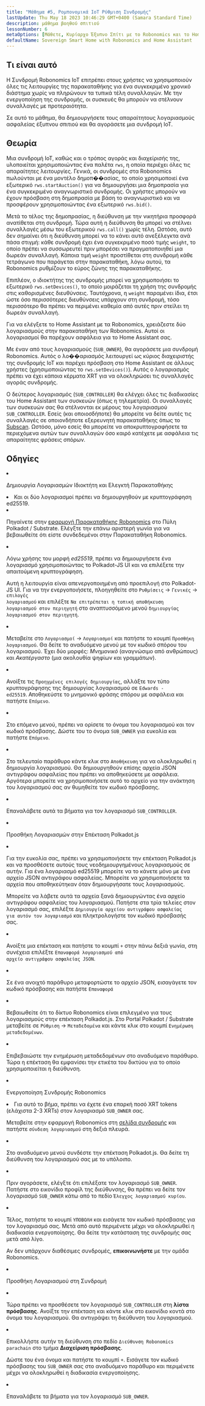 ```yaml
---
title: "Μάθημα #5, Ρομπονομικά IoT Ρύθμιση Συνδρομής"
lastUpdate: Thu May 18 2023 10:46:29 GMT+0400 (Samara Standard Time)
description: μάθημα βοηθού σπιτιού
lessonNumber: 6
metaOptions: [Μάθετε, Κυρίαρχο Έξυπνο Σπίτι με το Robonomics και το Home Assistant]
defaultName: Sovereign Smart Home with Robonomics and Home Assistant
---
```



## Τι είναι αυτό

Η Συνδρομή Robonomics IoT επιτρέπει στους χρήστες να χρησιμοποιούν όλες τις λειτουργίες της παρακαταθήκης για ένα συγκεκριμένο χρονικό διάστημα χωρίς να πληρώνουν τα τυπικά τέλη συναλλαγών. Με την ενεργοποίηση της συνδρομής, οι συσκευές θα μπορούν να στέλνουν συναλλαγές με προτεραιότητα.

Σε αυτό το μάθημα, θα δημιουργήσετε τους απαραίτητους λογαριασμούς ασφαλείας έξυπνου σπιτιού και θα αγοράσετε μια συνδρομή IoT.

## Θεωρία

Μια συνδρομή IoT, καθώς και ο τρόπος αγοράς και διαχείρισής της, υλοποιείται χρησιμοποιώντας ένα παλέτα <code>rws</code>, η οποία περιέχει όλες τις απαραίτητες λειτουργίες. Γενικά, οι συνδρομές στα Robonomics πωλούνται με ένα μοντέλο δημοπ��ασίας, το οποίο χρησιμοποιεί ένα εξωτερικό <code>rws.startAuction()</code> για να δημιουργήσει μια δημοπρασία για ένα συγκεκριμένο αναγνωριστικό συνδρομής. Οι χρήστες μπορούν να έχουν πρόσβαση στη δημοπρασία με βάση το αναγνωριστικό και να προσφέρουν χρησιμοποιώντας ένα εξωτερικό <code>rws.bid()</code>.

Μετά το τέλος της δημοπρασίας, η διεύθυνση με την νικητήρια προσφορά ανατίθεται στη συνδρομή. Τώρα αυτή η διεύθυνση θα μπορεί να στέλνει συναλλαγές μέσω του εξωτερικού <code>rws.call()</code> χωρίς τέλη. Ωστόσο, αυτό δεν σημαίνει ότι η διεύθυνση μπορεί να το κάνει αυτό ανεξέλεγκτα ανά πάσα στιγμή: κάθε συνδρομή έχει ένα συγκεκριμένο ποσό τιμής <code>weight</code>, το οποίο πρέπει να συσσωρευτεί πριν μπορέσει να πραγματοποιηθεί μια δωρεάν συναλλαγή. Κάποια τιμή <code>weight</code> προστίθεται στη συνδρομή κάθε τετράγωνο που παράγεται στην παρακαταθήκη, λόγω αυτού, τα Robonomics ρυθμίζουν το εύρος ζώνης της παρακαταθήκης.

Επιπλέον, ο ιδιοκτήτης της συνδρομής μπορεί να χρησιμοποιήσει το εξωτερικό <code>rws.setDevices()</code>, το οποίο μοιράζεται τη χρήση της συνδρομής στις καθορισμένες διευθύνσεις. Ταυτόχρονα, η <code>weight</code> παραμένει ίδια, έτσι ώστε όσο περισσότερες διευθύνσεις υπάρχουν στη συνδρομή, τόσο περισσότερο θα πρέπει να περιμένει καθεμία από αυτές πριν στείλει τη δωρεάν συναλλαγή.

Για να ελέγξετε το Home Assistant με τα Robonomics, χρειάζεστε δύο λογαριασμούς στην παρακαταθήκη των Robonomics. Αυτοί οι λογαριασμοί θα παρέχουν ασφάλεια για το Home Assistant σας.

Με έναν από τους λογαριασμούς (<code>SUB_OWNER</code>), θα αγοράσετε μια συνδρομή Robonomics. Αυτός ο λο��αριασμός λειτουργεί ως κύριος διαχειριστής της συνδρομής IoT και παρέχει πρόσβαση στο Home Assistant σε άλλους χρήστες (χρησιμοποιώντας το <code>rws.setDevices()</code>). Αυτός ο λογαριασμός πρέπει να έχει κάποια κέρματα XRT για να ολοκληρώσει τις συναλλαγές αγοράς συνδρομής.

Ο δεύτερος λογαριασμός (<code>SUB_CONTROLLER</code>) θα ελέγχει όλες τις διαδικασίες του Home Assistant των συσκευών (όπως η τηλεμετρία). Οι συναλλαγές των συσκευών σας θα στέλνονται εκ μέρους του λογαριασμού <code>SUB_CONTROLLER</code>. Εσείς (και οποιοσδήποτε) θα μπορείτε να δείτε αυτές τις συναλλαγές σε οποιονδήποτε εξερευνητή παρακαταθήκης όπως το [Subscan](https://robonomics.subscan.io/). Ωστόσο, μόνο εσείς θα μπορείτε να αποκρυπτογραφήσετε τα περιεχόμενα αυτών των συναλλαγών όσο καιρό κατέχετε με ασφάλεια τις απαραίτητες φράσεις σπόρων.

## Οδηγίες

<List type="numbers">

<li>

Δημιουργία Λογαριασμών Ιδιοκτήτη και Ελεγκτή Παρακαταθήκης

<List>

<li>

<robo-academy-note type="warning" title="WARNING">
Και οι δύο λογαριασμοί πρέπει να δημιουργηθούν με κρυπτογράφηση ed25519.
</robo-academy-note>

</li>

<li>

Πηγαίνετε στην [εφαρμογή Παρακαταθήκης Robonomics](https://polkadot.js.org/apps/?rpc=wss%3A%2F%2Fkusama.rpc.robonomics.network%2F#/) στο Πύλη Polkadot / Substrate. Ελέγξτε την επάνω αριστερή γωνία για να βεβαιωθείτε ότι είστε συνδεδεμένοι στην Παρακαταθήκη Robonomics.

</li>

<li>

Λόγω χρήσης του μορφή *ed25519*, πρέπει να δημιουργήσετε ένα λογαριασμό χρησιμοποιώντας το Polkadot-JS UI και να επιλέξετε την απαιτούμενη κρυπτογράφηση. 

Αυτή η λειτουργία είναι απενεργοποιημένη από προεπιλογή στο Polkadot-JS UI. Για να την ενεργοποιήσετε, πλοηγηθείτε στο <code>Ρυθμίσεις</code> -> <code>Γενικές</code> -> <code>επιλογές λογαριασμού</code> και επιλέξτε <code>Να επιτρέπεται η τοπική αποθήκευση λογαριασμού στον περιηγητή</code> στο αναπτυσσόμενο μενού <code>δημιουργίας λογαριασμού στον περιηγητή</code>.
 
</li>

<li>

Μεταβείτε στο <code>Λογαριασμοί</code> -> <code>Λογαριασμοί</code> και πατήστε το κουμπί <code>Προσθήκη λογαριασμού</code>. Θα δείτε το αναδυόμενο μενού με τον κωδικό σπόρου του λογαριασμού. Έχει δύο μορφές: *Μνημονικό* (αναγνώσιμο από ανθρώπους) και *Ακατέργαστο* (μια ακολουθία ψηφίων και γραμμάτων).

<LessonVideo  :videos="[{src: 'https://crustipfs.info/ipfs/QmQiJYPYajUJXENX2PzSJMSKGSshyWyPNqugSYxP5eCNvm', type:'mp4'}]" />

</li>

<li>

Ανοίξτε τις <code>Προηγμένες επιλογές δημιουργίας</code>, αλλάξτε τον τύπο κρυπτογράφησης της δημιουργίας λογαριασμού σε <code>Edwards - ed25519</code>. Αποθηκεύστε το μνημονικό φράσης σπόρου με ασφάλεια και πατήστε <code>Επόμενο</code>.

</li>

<li>

Στο επόμενο μενού, πρέπει να ορίσετε το όνομα του λογαριασμού και τον κωδικό πρόσβασης. Δώστε του το όνομα <code>SUB_OWNER</code> για ευκολία και πατήστε <code>Επόμενο</code>.

</li>

<li>

Στο τελευταίο παράθυρο κάντε κλικ στο <code>Αποθήκευση</code> για να ολοκληρωθεί η δημιουργία λογαριασμού. Θα δημιουργηθούν επίσης αρχεία JSON αντιγράφου ασφαλείας που πρέπει να αποθηκεύσετε με ασφάλεια. Αργότερα μπορείτε να χρησιμοποιήσετε αυτό το αρχείο για την ανάκτηση του λογαριασμού σας αν θυμηθείτε τον κωδικό πρόσβασης.

</li>

<li>

Επαναλάβετε αυτά τα βήματα για τον λογαριασμό <code>SUB_CONTROLLER</code>.

</li>
</List>
</li>

<li>

Προσθήκη Λογαριασμών στην Επέκταση Polkadot.js

<List type="numbers">

<li>

Για την ευκολία σας, πρέπει να χρησιμοποιήσετε την επέκταση Polkadot.js και να προσθέσετε αυτούς τους νεοδημιουργημένους λογαριασμούς σε αυτήν. Για ένα λογαριασμό ed25519 μπορείτε να το κάνετε μόνο με ένα αρχείο JSON αντιγράφου ασφαλείας. Μπορείτε να χρησιμοποιήσετε τα αρχεία που αποθηκεύτηκαν όταν δημιουργήσατε τους λογαριασμούς.

Μπορείτε να λάβετε αυτά τα αρχεία ξανά δημιουργώντας ένα αρχείο αντιγράφου ασφαλείας του λογαριασμού. Πατήστε στα τρία τελείες στον λογαριασμό σας, επιλέξτε <code>Δημιουργία αρχείου αντιγράφου ασφαλείας για αυτόν τον λογαριασμό</code> και πληκτρολογήστε τον κωδικό πρόσβασής σας.

<LessonVideo  :videos="[{src: 'https://crustipfs.info/ipfs/QmRd7gztUjWkLF4W2XuJwy5aXBwzNV2aPCU6CQQLvUpSNj', type:'mp4'}]" />

</li>

<li>

Ανοίξτε μια επέκταση και πατήστε το κουμπί <code>+</code> στην πάνω δεξιά γωνία, στη συνέχεια επιλέξτε <code>Επαναφορά λογαριασμού από αρχείο αντιγράφου ασφαλείας JSON</code>.

</li>

<li>

Σε ένα ανοιχτό παράθυρο μεταφορτώστε το αρχείο JSON, εισαγάγετε τον κωδικό πρόσβασης και πατήστε <code>Επαναφορά</code>

</li>

<li>

Βεβαιωθείτε ότι το δίκτυο Robonomics είναι επιλεγμένο για τους λογαριασμούς στην επέκταση Polkadot.js. Στο Portal Polkadot / Substrate μεταβείτε σε <code>Ρύθμιση</code> -> <code>Μεταδεδομένα</code> και κάντε κλικ στο κουμπί <code>Ενημέρωση μεταδεδομένων</code>. 

<LessonVideo  :videos="[{src: 'https://crustipfs.info/ipfs/QmT5sTNP9t8gpbD4RJJw6ETwG4wiziiChAh2uHHBk9Zsyd', type:'mp4'}]" />

</li>

<li>

Επιβεβαιώστε την ενημέρωση μεταδεδομένων στο αναδυόμενο παράθυρο. Τώρα η επέκταση θα εμφανίσει την ετικέτα του δικτύου για το οποίο χρησιμοποιείται η διεύθυνση.

</li>

</List>
</li>

<li>

Ενεργοποίηση Συνδρομής Robonomics

<List >

<li>

<robo-academy-note type="okay">
Για αυτό το βήμα, πρέπει να έχετε ένα επαρκή ποσό XRT tokens (ελάχιστα 2-3 XRTs) στον λογαριασμό <code>SUB_OWNER</code> σας.
</robo-academy-note>

Μεταβείτε στην εφαρμογή Robonomics στη [σελίδα συνδρομής](https://dapp.robonomics.network/#/subscription) και πατήστε <code>σύνδεση λογαριασμού</code> στη δεξιά πλευρά.

<LessonVideo  :videos="[{src: 'https://crustipfs.info/ipfs/QmXrFCajmJgkRDSbshGD3QehjnoyS6jafEPSjHdYkoBHum', type:'mp4'}]" />

</li>

<li>

Στο αναδυόμενο μενού συνδέστε την επέκταση Polkadot.js. Θα δείτε τη διεύθυνση του λογαριασμού σας με το υπόλοιπο.

</li>

<li>

Πριν αγοράσετε, ελέγξτε ότι επιλέξατε τον λογαριασμό <code>SUB_OWNER</code>. Πατήστε στο εικονίδιο προφίλ της διεύθυνσης, θα πρέπει να δείτε τον λογαριασμό <code>SUB_OWNER</code> κάτω από το πεδίο <code>Έλεγχος λογαριασμού κυρίου</code>.

</li>

<li>

Τέλος, πατήστε το κουμπί <code>ΥΠΟΒΟΛΗ</code> και εισάγετε τον κωδικό πρόσβασης για τον λογαριασμό σας. Μετά από αυτό περιμένετε μέχρι να ολοκληρωθεί η διαδικασία ενεργοποίησης. Θα δείτε την κατάσταση της συνδρομής σας μετά από λίγο.

Αν δεν υπάρχουν διαθέσιμες συνδρομές, **επικοινωνήστε** με την ομάδα Robonomics.

</li>
</List>
</li>

<li>

Προσθήκη Λογαριασμού στη Συνδρομή

<List type="numbers">

<li>

Τώρα πρέπει να προσθέσετε τον λογαριασμό <code>SUB_CONTROLLER</code> στη **λίστα πρόσβασης**. Ανοίξτε την επέκταση και κάντε κλικ στο εικονίδιο κοντά στο όνομα του λογαριασμού. Θα αντιγράψει τη διεύθυνση του λογαριασμού.

<LessonVideo  :videos="[{src: 'https://crustipfs.info/ipfs/QmV1gkwtcXsWv54ov9tuXfcHg7nqs1foM8cRwts4sqnqtX', type:'mp4'}]" />

</li>

<li>

Επικολλήστε αυτήν τη διεύθυνση στο πεδίο <code>Διεύθυνση Robonomics parachain</code> στο τμήμα **Διαχείριση πρόσβασης**.

Δώστε του ένα όνομα και πατήστε το κουμπί <code>+</code>. Εισάγετε τον κωδικό πρόσβασης του <code>SUB_OWNER</code> σας στο αναδυόμενο παράθυρο και περιμένετε μέχρι να ολοκληρωθεί η διαδικασία ενεργοποίησης.

</li>

<li>

Επαναλάβετε τα βήματα για τον λογαριασμό <code>SUB_OWNER</code>.
</li>
</List>
</li>
</List>